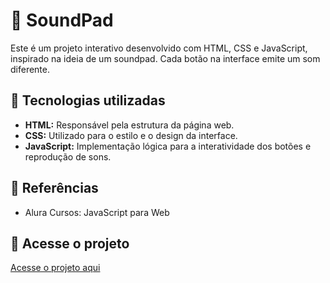# 🎵 SoundPad
Este é um projeto interativo desenvolvido com HTML, CSS e JavaScript, inspirado na ideia de um soundpad. Cada botão na interface emite um som diferente. 

## 🚀 Tecnologias utilizadas
- **HTML:** Responsável pela estrutura da página web.
- **CSS:** Utilizado para o estilo e o design da interface.
- **JavaScript:** Implementação lógica para a interatividade dos botões e reprodução de sons.

## 📖 Referências
- Alura Cursos: JavaScript para Web

## 📂 Acesse o projeto
[Acesse o projeto aqui](https://soundpad-nykol.vercel.app/)
